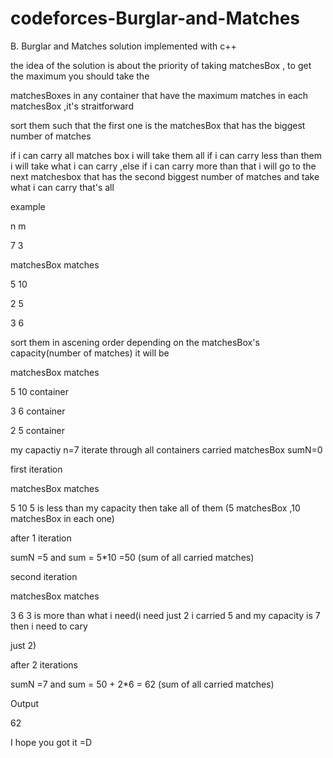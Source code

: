 # codeforces-Burglar-and-Matches
 B. Burglar and Matches solution implemented with c++
 
 
the idea of the solution is about the priority of taking matchesBox , to get the maximum you should take the 

matchesBoxes in any container that have the maximum matches in each matchesBox ,it's straitforward

sort them such that the first one is the matchesBox that has the biggest number of matches


if i can carry all matches box i will take them all if i can carry less than them i will take what i can carry ,else if i can carry more than that i will go to the next matchesbox that has the second biggest number of matches and take what i can carry that's all


example

n	m

7	3

matchesBox	matches

  5		10
  
  2		5
  
  3		6
  
  
sort them in ascening order depending on the matchesBox's capacity(number of matches)
it will be

matchesBox	matches

  5		10	container
  
  3		6	container
  
  2		5	container
  
  my capactiy n=7 iterate through all containers  carried matchesBox sumN=0 
  
  first iteration 
  
  matchesBox	matches
  
  5	10		5 is less than my capacity then take all of them (5 matchesBox ,10 matchesBox in each one)
  
 after 1 iteration 
 
 sumN =5  and  sum = 5*10 =50 (sum of all carried matches)
 
 second iteration
 
 matchesBox	matches
 
  3		6                3 is  more than what i need(i need just 2 i carried 5 and my capacity is 7 then i need to cary  
  
  just   2)
  
                                                                                                                            
                                                                                                                              
 after 2 iterations
 
 sumN =7  and  sum = 50 + 2*6 = 62 (sum of all carried matches)
 
 
Output

62












I hope you got it =D
